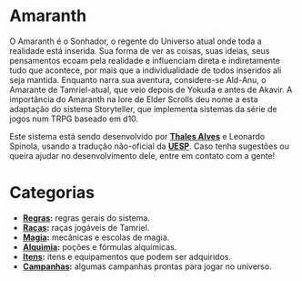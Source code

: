 # Amaranth
O Amaranth é o Sonhador, o regente do Universo atual onde toda a realidade está inserida. Sua forma de ver as coisas, suas ideias, seus pensamentos ecoam pela realidade e influenciam direta e indiretamente tudo que acontece, por mais que a individualidade de todos inseridos ali seja mantida. Enquanto narra sua aventura, considere-se Ald-Anu, o Amarante de Tamriel-atual, que veio depois de Yokuda e antes de Akavir. A importância do Amaranth na lore de Elder Scrolls deu nome a esta adaptação do sistema Storyteller, que implementa sistemas da série de jogos num TRPG baseado em d10.

Este sistema está sendo desenvolvido por **[Thales Alves](https://pt.uesp.net/wiki/User:Thaalesalves)** e Leonardo Spinola, usando a tradução não-oficial da **[UESP](https://pt.uesp.net/wiki/UESPWiki:Glossário)**. Caso tenha sugestões ou queira ajudar no desenvolvimento dele, entre em contato com a gente! 

# Categorias
* **[Regras](/regras/):** regras gerais do sistema.
* **[Raças](/racas/):** raças jogáveis de Tamriel.
* **[Magia](/regras/magia/):** mecânicas e escolas de magia.
* **[Alquimia](/regras/alquimia/):** poções e fórmulas alquímicas.
* **[Itens](/itens/):** itens e equipamentos que podem ser adquiridos.
* **[Campanhas](/campanhas/):** algumas campanhas prontas para jogar no universo.